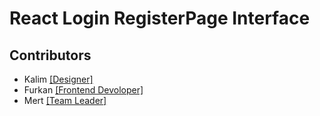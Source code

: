 # React Login RegisterPage Interface

## Contributors

- Kalim <a href="https://www.instagram.com/klm_gfx/">[Designer]</a>
- Furkan <a href="https://github.com/FurkannnAtes">[Frontend Devoloper]</a>
- Mert <a href="https://github.com/mertkama">[Team Leader]</a>
